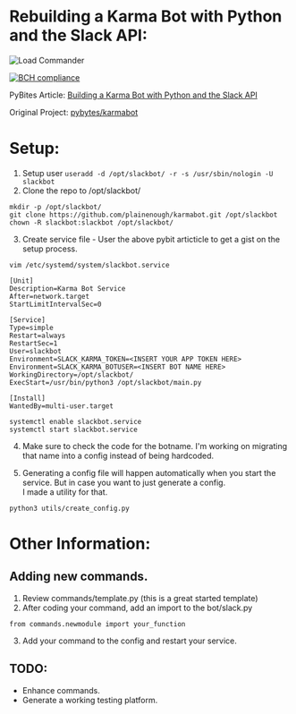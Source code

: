 # Rebuilding a Karma Bot with Python and the Slack API:

![Load Commander](https://upload.wikimedia.org/wikipedia/en/f/f4/PinkyandtheBrain.TheBrain.png)

[![BCH compliance](https://bettercodehub.com/edge/badge/plainenough/karmabot?branch=master)](https://bettercodehub.com/)

PyBites Article: [Building a Karma Bot with Python and the Slack API](https://pybit.es/slack-karma-bot.html)

Original Project: [pybytes/karmabot](https://github.com/pybites/karmabot)

# Setup:
1. Setup user 
```useradd -d /opt/slackbot/ -r -s /usr/sbin/nologin -U slackbot```
2. Clone the repo to /opt/slackbot/
```
mkdir -p /opt/slackbot/
git clone https://github.com/plainenough/karmabot.git /opt/slackbot
chown -R slackbot:slackbot /opt/slackbot/
```
3. Create service file - User the above pybit articticle to get a gist on the setup process.
```
vim /etc/systemd/system/slackbot.service
```
```
[Unit]
Description=Karma Bot Service
After=network.target
StartLimitIntervalSec=0

[Service]
Type=simple
Restart=always
RestartSec=1
User=slackbot
Environment=SLACK_KARMA_TOKEN=<INSERT YOUR APP TOKEN HERE>
Environment=SLACK_KARMA_BOTUSER=<INSERT BOT NAME HERE>
WorkingDirectory=/opt/slackbot/
ExecStart=/usr/bin/python3 /opt/slackbot/main.py

[Install]
WantedBy=multi-user.target
```
```
systemctl enable slackbot.service
systemctl start slackbot.service
```
4. Make sure to check the code for the botname. I'm working on migrating that name into a config instead of being hardcoded.

5. Generating a config file  will happen automatically when you start the service. But in case you want to just generate a config. \
I made a utility for that. 
```
python3 utils/create_config.py
```
# Other Information:
## Adding new commands.
1. Review commands/template.py (this is a great started template)
2. After coding your command, add an import to the bot/slack.py
```
from commands.newmodule import your_function
```
3. Add your command to the config and restart your service.


## TODO:
* Enhance commands.
* Generate a working testing platform.
